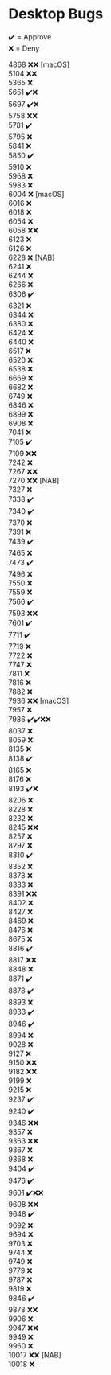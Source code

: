 # Desktop Bugs

✔️ = Approve  
❌ = Deny

4868 ❌❌ [macOS]  
5104 ❌❌  
5365 ❌  
5651 ✔️❌  
5697 ✔️❌  
5758 ❌❌  
5781 ✔️  
5795 ❌  
5841 ❌  
5850 ✔️  
5910 ❌  
5968 ❌  
5983 ❌  
6004 ❌ [macOS]  
6016 ❌  
6018 ❌  
6054 ❌  
6058 ❌❌  
6123 ❌  
6126 ❌  
6228 ❌ [NAB]  
6241 ❌  
6244 ❌  
6266 ❌  
6306 ✔️  
6321 ❌  
6344 ❌  
6380 ❌  
6424 ❌  
6440 ❌  
6517 ❌  
6520 ❌  
6538 ❌  
6669 ❌  
6682 ❌  
6749 ❌  
6846 ❌  
6899 ❌  
6908 ❌  
7041 ❌  
7105 ✔️  
7109 ❌❌  
7242 ❌  
7267 ❌❌  
7270 ❌❌ [NAB]  
7327 ❌  
7338 ✔️  
7340 ✔️  
7370 ❌  
7391 ❌  
7439 ✔️  
7465 ❌  
7473 ✔️  
7496 ❌  
7550 ❌  
7559 ❌  
7566 ✔️  
7593 ❌❌  
7601 ✔️  
7711 ✔️  
7719 ❌  
7722 ❌  
7747 ❌  
7811 ❌  
7816 ❌  
7882 ❌  
7936 ❌❌ [macOS]  
7957 ❌  
7986 ✔️✔️❌❌  
8037 ❌  
8059 ❌  
8135 ❌  
8138 ✔️  
8165 ❌  
8176 ❌  
8193 ✔️❌  
8206 ❌  
8228 ❌  
8232 ❌  
8245 ❌❌  
8257 ❌  
8297 ❌  
8310 ✔️  
8352 ❌  
8378 ❌  
8383 ❌  
8391 ❌❌  
8402 ❌  
8427 ❌  
8469 ❌  
8476 ❌  
8675 ❌  
8816 ✔️  
8817 ❌❌  
8848 ❌  
8871 ✔️  
8878 ✔️  
8893 ❌  
8933 ✔️  
8946 ✔️  
8994 ❌  
9028 ❌  
9127 ❌  
9150 ❌❌  
9182 ❌❌  
9199 ❌  
9215 ❌  
9237 ✔️  
9240 ✔️  
9346 ❌❌  
9357 ❌  
9363 ❌❌  
9367 ❌  
9368 ❌  
9404 ✔️  
9476 ✔️  
9601 ✔️❌❌  
9608 ❌❌  
9648 ✔️  
9692 ❌  
9694 ❌  
9703 ❌  
9744 ❌  
9749 ❌  
9779 ❌  
9787 ❌  
9819 ❌  
9846 ✔️  
9878 ❌❌  
9906 ❌  
9947 ❌❌  
9949 ❌  
9960 ❌  
10017 ❌❌ [NAB]  
10018 ❌
